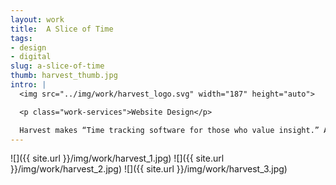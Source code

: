 ```yaml
---
layout: work
title:  A Slice of Time
tags:
- design
- digital
slug: a-slice-of-time
thumb: harvest_thumb.jpg
intro: |
  <img src="../img/work/harvest_logo.svg" width="187" height="auto">

  <p class="work-services">Website Design</p>

  Harvest makes “Time tracking software for those who value insight.” As a promotional tool, Harvest created a video to showcase their product, customers, and what time means to them. The video focused on Paulie Gee’s pizza in Brooklyn and a designer working on a rebrand of the Paulie Gee’s identity. Harvest wanted to showcase a behind the scenes of the video and highlight the people, process, and locations from the video. They chose to do this with a fun one-page website.
---
```


![]({{ site.url }}/img/work/harvest_1.jpg)
![]({{ site.url }}/img/work/harvest_2.jpg)
![]({{ site.url }}/img/work/harvest_3.jpg)
